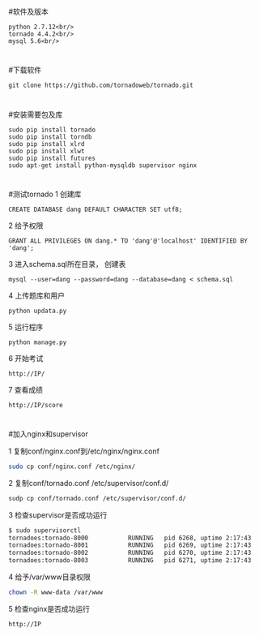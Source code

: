 #
#软件及版本
```
python 2.7.12<br/>
tornado 4.4.2<br/>
mysql 5.6<br/>
```

#
#下载软件
```
git clone https://github.com/tornadoweb/tornado.git

```
#
#安装需要包及库
```
sudo pip install tornado
sudo pip install torndb
sudo pip install xlrd
sudo pip install xlwt
sudo pip install futures
sudo apt-get install python-mysqldb supervisor nginx
```
#
#测试tornado
1 创建库
```
CREATE DATABASE dang DEFAULT CHARACTER SET utf8;
```

2 给予权限
```
GRANT ALL PRIVILEGES ON dang.* TO 'dang'@'localhost' IDENTIFIED BY 'dang';
```

3 进入schema.sql所在目录， 创建表
```
mysql --user=dang --password=dang --database=dang < schema.sql
```

4 上传题库和用户
```
python updata.py
```

5 运行程序
```
python manage.py
```

6 开始考试
```
http://IP/
```

7 查看成绩
```
http://IP/score
```

#
#加入nginx和supervisor

1 复制conf/nginx.conf到/etc/nginx/nginx.conf
```Bash
sudo cp conf/nginx.conf /etc/nginx/
```

2 复制conf/tornado.conf /etc/supervisor/conf.d/
```Bash
sudp cp conf/tornado.conf /etc/supervisor/conf.d/
```

3 检查supervisor是否成功运行
```Bash
$ sudo supervisorctl 
tornadoes:tornado-8000           RUNNING   pid 6268, uptime 2:17:43
tornadoes:tornado-8001           RUNNING   pid 6269, uptime 2:17:43
tornadoes:tornado-8002           RUNNING   pid 6270, uptime 2:17:43
tornadoes:tornado-8003           RUNNING   pid 6271, uptime 2:17:43
```

4 给予/var/www目录权限
```Bash
chown -R www-data /var/www 
```

5 检查nginx是否成功运行
```
http://IP
```
